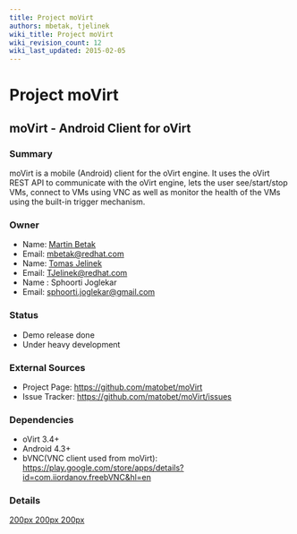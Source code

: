 ```yaml
---
title: Project moVirt
authors: mbetak, tjelinek
wiki_title: Project moVirt
wiki_revision_count: 12
wiki_last_updated: 2015-02-05
---
```


# Project moVirt

## moVirt - Android Client for oVirt

### Summary

moVirt is a mobile (Android) client for the oVirt engine. It uses the oVirt REST API to communicate with the oVirt engine, lets the user see/start/stop VMs, connect to VMs using VNC as well as monitor the health of the VMs using the built-in trigger mechanism.

### Owner

*   Name: [Martin Betak](User:mbetak)
*   Email: <mbetak@redhat.com>
*   Name: [Tomas Jelinek](User:TJelinek)
*   Email: <TJelinek@redhat.com>
*   Name : Sphoorti Joglekar
*   Email: <sphoorti.joglekar@gmail.com>

### Status

*   Demo release done
*   Under heavy development

### External Sources

*   Project Page: <https://github.com/matobet/moVirt>
*   Issue Tracker: <https://github.com/matobet/moVirt/issues>

### Dependencies

*   oVirt 3.4+
*   Android 4.3+
*   bVNC(VNC client used from moVirt): <https://play.google.com/store/apps/details?id=com.iiordanov.freebVNC&hl=en>

### Details

[200px ](File:ReallyMainScreen.png) [200px ](File:DetailScreen.png) [200px ](File:EditTrigger.png)
